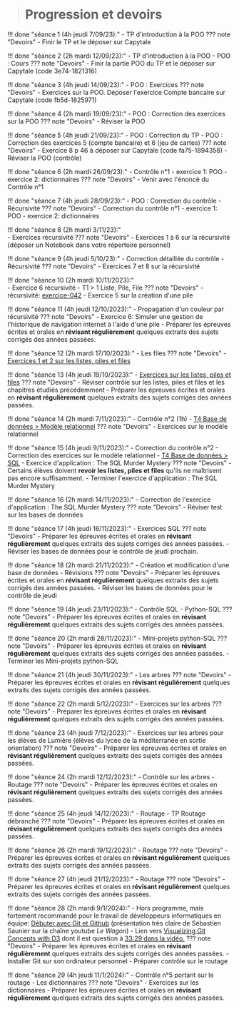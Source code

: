 ># Progression et devoirs

!!! done "séance 1 (4h jeudi 7/09/23):"
    - TP d'introduction à la POO
    ??? note "Devoirs"
        - Finir le TP et le déposer sur Capytale


!!! done "séance 2 (2h mardi 12/09/23):"
    - TP d'introduction à la POO 
    - POO : Cours
    ??? note "Devoirs"
        - Finir la partie POO du  TP et le déposer sur Capytale (code 3e74-1821316)


!!! done "séance 3 (4h jeudi 14/09/23):"
    - POO : Exercices
    ??? note "Devoirs"
        - Exercices sur la POO. Déposer l'exercice Compte bancaire sur Capytale (code fb5d-1825971)

!!! done "séance 4 (2h mardi 19/09/23):"
    - POO : Correction des exercices sur la POO
    ??? note "Devoirs"
        - Réviser la POO

!!! done "séance 5 (4h jeudi 21/09/23):"
    - POO : Correction du TP
    - POO : Correction des exercices 5 (compte bancaire) et 6 (jeu de cartes)
    ??? note "Devoirs"
        - Exercice 8 p 46 à déposer sur Capytale (code fa75-1894358)
        - Réviser la POO (contrôle)

!!! done "séance 6 (2h mardi 26/09/23):"
    - Contrôle n°1 
        - exercice 1: POO
        - exercice 2: dictionnaires 
    ??? note "Devoirs"
        - Venir avec l'énoncé du Contrôle n°1

!!! done "séance 7 (4h jeudi 28/09/23):"
    - POO : Correction du contrôle 
    - Récursivité
    ??? note "Devoirs"
        - Correction du contrôle n°1 
            - exercice 1: POO
            - exercice 2: dictionnaires 

!!! done "séance 8 (2h mardi 3/11/23):"  
    - Exercices récursivité
    ??? note "Devoirs"
        - Exercices 1 à 6 sur la récursivité (déposer un Notebook dans votre répertoire personnel)

!!! done "séance 9 (4h jeudi 5/10/23):"
    - Correction détaillée du contrôle 
    - Récursivité
    ??? note "Devoirs"
        - Exercices 7 et 8 sur la récursivité

!!! done "séance 10 (2h mardi 10/11/2023):"  
    - Exercice 6 récursivité
    - T1 > 1 Liste, Pile, File
    ??? note "Devoirs"
        - récursivité: [exercice-042](https://raoulhatterer.github.io/tnsi/T6_6_Epreuve_pratique/BNS_2022/#exercice-042)
        - Exercice 5 sur la création d'une pile

!!! done "séance 11 (4h jeudi 12/10/2023):"
    - Propagation d'un couleur par récursivité
    ??? note "Devoirs"
        - Exercice 6: Simuler une gestion de l'historique de navigation internet à l'aide d'une pile
        - Préparer les épreuves écrites et orales en **révisant régulièrement** quelques extraits des sujets corrigés des années passées.

!!! done "séance 12 (2h mardi 17/10/2023):"
    - Les files
    ??? note "Devoirs"
        - [Exercices 1 et 2 sur les listes, piles et files](https://raoulhatterer.github.io/tnsi/T1_Structures_de_donnees/1.1_Listes_Piles_Files/Exercices/)


!!! done "séance 13 (4h jeudi 19/10/2023):"
    - [Exercices sur les listes, piles et files](https://raoulhatterer.github.io/tnsi/T1_Structures_de_donnees/1.1_Listes_Piles_Files/Exercices/)
    ??? note "Devoirs"
        - Réviser contrôle sur les listes, piles et files et les chapitres étudiés précédemment
        - Préparer les épreuves écrites et orales en **révisant régulièrement** quelques extraits des sujets corrigés des années passées.

!!! done "séance 14 (2h mardi 7/11/2023):"
    - Contrôle n°2 (1h)
    - [T4 Base de données > Modèle relationnel](https://raoulhatterer.github.io/tnsi/T4_Bases_de_donnees/4.1_Modele_relationnel/cours/)
    ??? note "Devoirs"
        - Exercices sur le modèle relationnel 

!!! done "séance 15 (4h jeudi 9/11/2023):"
    - Correction du contrôle n°2
    - Correction des exercices sur le modèle relationnel
    - [T4 Base de données > SQL](https://raoulhatterer.github.io/tnsi/T4_Bases_de_donnees/4.2_Langage_SQL/cours/)
    - Exercice d'application : The SQL Murder Mystery
    ??? note "Devoirs"
        - Certains élèves doivent **revoir les listes, piles et files** qu'ils ne maîtrisent pas encore suffisamment.
        - Terminer l'exercice d'application : The SQL Murder Mystery

!!! done "séance 16 (2h mardi 14/11/2023):"
    - Correction de l'exercice d'application : The SQL Murder Mystery
    ??? note "Devoirs"
        - Réviser test sur les bases de données

!!! done "séance 17 (4h jeudi 16/11/2023):"
    - Exercices SQL
    ??? note "Devoirs"
        - Préparer les épreuves écrites et orales en **révisant régulièrement** quelques extraits des sujets corrigés des années passées.
        - Réviser les bases de données pour le contrôle de jeudi prochain.

!!! done "séance 18 (2h mardi 21/11/2023):"
    - Création et modification d'une base de données
    - Révisions 
    ??? note "Devoirs"
        - Préparer les épreuves écrites et orales en **révisant régulièrement** quelques extraits des sujets corrigés des années passées.
        - Réviser les bases de données pour le contrôle de jeudi

!!! done "séance 19 (4h jeudi 23/11/2023):"
    - Contrôle SQL
    - Python-SQL 
    ??? note "Devoirs"
        - Préparer les épreuves écrites et orales en **révisant régulièrement** quelques extraits des sujets corrigés des années passées.

!!! done "séance 20 (2h mardi 28/11/2023):"
    - Mini-projets python-SQL
    ??? note "Devoirs"
        - Préparer les épreuves écrites et orales en **révisant régulièrement** quelques extraits des sujets corrigés des années passées.
        - Terminer les Mini-projets python-SQL

!!! done "séance 21 (4h jeudi 30/11/2023):"
    - Les arbres
    ??? note "Devoirs"
        - Préparer les épreuves écrites et orales en **révisant régulièrement** quelques extraits des sujets corrigés des années passées.

!!! done "séance 22 (2h mardi 5/12/2023):"
    - Exercices sur les arbres
    ??? note "Devoirs"
        - Préparer les épreuves écrites et orales en **révisant régulièrement** quelques extraits des sujets corrigés des années passées.

!!! done "séance 23 (4h jeudi 7/12/2023):"
    - Exercices sur les arbres pour les élèves de Lumière (élèves du lycée de la méditerranée en sortie orientation)
    ??? note "Devoirs"
        - Préparer les épreuves écrites et orales en **révisant régulièrement** quelques extraits des sujets corrigés des années passées.

!!! done "séance 24 (2h mardi 12/12/2023):"
    - Contrôle sur les arbres
    - Routage
    ??? note "Devoirs"
        - Préparer les épreuves écrites et orales en **révisant régulièrement** quelques extraits des sujets corrigés des années passées.

!!! done "séance 25 (4h jeudi 14/12/2023):"
    - Routage
    - TP Routage débranché
    ??? note "Devoirs"
        - Préparer les épreuves écrites et orales en **révisant régulièrement** quelques extraits des sujets corrigés des années passées.

!!! done "séance 26 (2h mardi 19/12/2023):"
    - Routage
    ??? note "Devoirs"
        - Préparer les épreuves écrites et orales en **révisant régulièrement** quelques extraits des sujets corrigés des années passées.

!!! done "séance 27 (4h jeudi 21/12/2023):"
    - Routage
    ??? note "Devoirs"
        - Préparer les épreuves écrites et orales en **révisant régulièrement** quelques extraits des sujets corrigés des années passées.

!!! done "séance 28 (2h mardi 9/1/2024):"
    - Hors programme, mais fortement recommandé pour le travail de développeurs informatiques en équipe: [Débuter avec Git et Github](https://youtu.be/V6Zo68uQPqE?si=qjbKbj_SQvdclmxs) (présentation très claire de Sébastien Saunier sur la chaîne youtube *Le Wagon*)
    - Lien vers [Visualizing Git Concepts with D3](https://onlywei.github.io/explain-git-with-d3/) dont il est question à [33:29 dans la vidéo.](https://youtu.be/V6Zo68uQPqE?si=YCp3e0pvnCce4gzo&t=2009)
    ??? note "Devoirs"
        - Préparer les épreuves écrites et orales en **révisant régulièrement** quelques extraits des sujets corrigés des années passées.
        - Installer Git sur son ordinateur personnel
        - Préparer contrôle sur le routage


!!! done "séance 29 (4h jeudi 11/1/2024):"
    - Contrôle n°5 portant sur le routage
    - Les dictionnaires
    ??? note "Devoirs"
        - Exercices sur les dictionnaires
        - Préparer les épreuves écrites et orales en **révisant régulièrement** quelques extraits des sujets corrigés des années passées.



